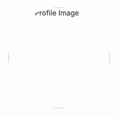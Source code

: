 <div style="background-image: url(https://media.tenor.com/oXXYhHPgcHwAAAAC/welcome-to-my-profile-welcome.gif); background-size: cover; background-repeat: no-repeat; height: 100vh;">
    <!-- Add your profile image or banner here -->
    <img src="YOUR_IMAGE_URL" alt="Your Profile Image" width="200" height="200" style="border-radius: 50%;">
</div>

# Sweta's Profile README

## Summary

👩‍🎓 Highly motivated and detail-oriented Computer Science undergraduate with a strong academic foundation. Equipped with hands-on experience in software development through projects. While I may not have specific industry experience yet, my enthusiasm and determination make me a promising candidate for any development team.

📧 **Email:** swetamishra603@gmail.com
🔗 **LinkedIn:** [Sweta Mishra](https://www.linkedin.com/in/sweta-mishra-9947041b0/)
📷 **Instagram:** [swetamishra_18](https://www.instagram.com/swetamishra_18/)

## Technical Skills

🚀 **Programming languages:** C, C++, Python, JavaScript
💻 **Web Technologies:** HTML5, CSS, NodeJS, ReactJS, PHP, Laravel 
📊 **Data Management:** MySQL, MongoDB, MS Access
🖥️ **Platforms:** Windows 10, Linux
🛠️ **Frameworks:** Tailwind, Bootstrap
🔧 **Other:** CN, OS, AWS, Shell scripting (Linux), Git, GitHub, Jenkins, Docker, Kubernetes, Maven, Puppet, Nagios.

Feel free to connect with me via email or on LinkedIn and Instagram. Let's collaborate and build amazing projects together! 🚀
